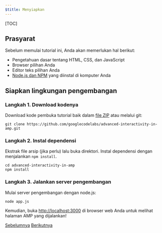 ```yaml
---
$title: Menyiapkan
---
```


[TOC]

## Prasyarat

Sebelum memulai tutorial ini, Anda akan memerlukan hal berikut:

- Pengetahuan dasar tentang HTML, CSS, dan JavaScript
- Browser pilihan Anda
- Editor teks pilihan Anda
- [Node.js dan NPM](https://docs.npmjs.com/getting-started/installing-node) yang diinstal di komputer Anda

## Siapkan lingkungan pengembangan

### Langkah 1. Download kodenya

Download kode pembuka tutorial baik dalam [file ZIP](https://github.com/googlecodelabs/advanced-interactivity-in-amp/archive/master.zip) atau melalui git:

```shell
git clone https://github.com/googlecodelabs/advanced-interactivity-in-amp.git
```

### Langkah 2. Instal dependensi

Ekstrak file arsip (jika perlu) lalu buka direktori. Instal dependensi dengan menjalankan `npm install`.

```shell
cd advanced-interactivity-in-amp
npm install
```


### Langkah 3. Jalankan server pengembangan

Mulai server pengembangan dengan node.js:

```shell
node app.js
```

Kemudian, buka <a href="http://localhost:3000">http://localhost:3000</a> di browser web Anda untuk melihat halaman AMP yang dijalankan!

<div class="prev-next-buttons">
  <a class="button prev-button" href="/id/docs/interaction_dynamic/interactivity.html"><span class="arrow-prev">Sebelumnya</span></a>
  <a class="button next-button" href="/id/docs/interaction_dynamic/interactivity/get-familiar.html"><span class="arrow-next">Berikutnya</span></a>
</div>
 
 
